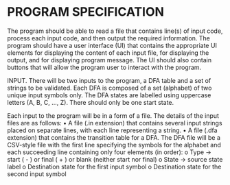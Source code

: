 
# PROGRAM SPECIFICATION

The program should be able to read a file that contains line(s) of input code, process each
input code, and then output the required information. The program should have a user
interface (UI) that contains the appropriate UI elements for displaying the content of each
input file, for displaying the output, and for displaying program message. The UI should also
contain buttons that will allow the program user to interact with the program.

INPUT. There will be two inputs to the program, a DFA table and a set of strings to be
validated. Each DFA is composed of a set (alphabet) of two unique input symbols only. The
DFA states are labelled using uppercase letters (A, B, C, ..., Z). There should only be one
start state.

Each input to the program will be in a form of a file. The details of the input files are as
follows:
    • A file (.in extension) that contains several input strings placed on separate lines, with each line representing a string.
    • A file (.dfa extension) that contains the transition table for a DFA. The DFA file will be a CSV-style file with the first line specifying the symbols for the alphabet and each succeeding line containing only four elements (in order):
        o Type → start ( - ) or final ( + ) or blank (neither start nor final)
        o State → source state label
        o Destination state for the first input symbol
        o Destination state for the second input symbol
